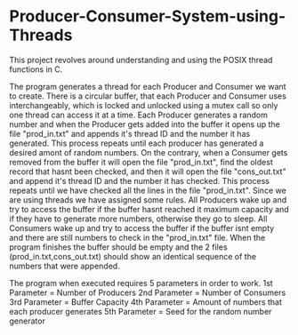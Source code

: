 # Producer-Consumer-System-using-Threads

This project revolves around understanding and using the POSIX thread functions in C.

The program generates a thread for each Producer and Consumer we want to create. There is a circular buffer, that each Producer and Consumer uses interchangeably, which is locked and unlocked using a mutex call so only one thread can access it at a time. Each Producer generates a random number and when the Producer gets added into the buffer it opens up the file "prod_in.txt" and appends it's thread ID and the number it has generated. This process repeats until each producer has generated a desired amont of random numbers. On the contrary, when a Consumer gets removed from the buffer it will open the file "prod_in.txt", find the oldest record that hasnt been checked, and then it will open the file "cons_out.txt" and append it's thread ID and the number it has checked. This process repeats until we have checked all the lines in the file "prod_in.txt". Since we are using threads we have assigned some rules. All Producers wake up and try to access the buffer if the buffer hasnt reached it maximum capacity and if they have to generate more numbers, otherwise they go to sleep. All Consumers wake up and try to access the buffer if the buffer isnt empty and there are still numbers to check in the "prod_in.txt" file. When the program finishes the buffer should be empty and the 2 files (prod_in.txt,cons_out.txt) should show an identical sequence of the numbers that were appended. 

The program when executed requires 5 parameters in order to work.
1st Parameter = Number of Producers
2nd Parameter = Number of Consumers
3rd Parameter = Buffer Capacity
4th Parameter = Amount of numbers that each producer generates
5th Parameter = Seed for the random number generator
